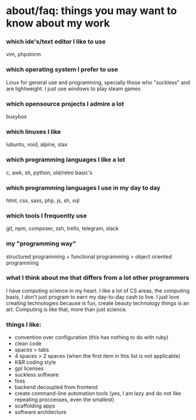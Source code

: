# about/faq: things you may want to know about my work

### which ide's/text editor I like to use
vim, phpstorm

### which operating system I prefer to use
Linux for general use and programming, specially those who "suckless" and are lightweight. 
I just use windows to play steam games

### which opensource projects I admire a lot
busybox

### which linuxes I like
lubuntu, void, alpine, slax

### which programming languages I like a lot
c, awk, sh, python, old/retro basic's

### which programming languages I use in my day to day
html, css, sass, php, js, sh, sql

### which tools I frequently use
git, npm, composer, ssh, trello, telegram, slack

### my "programming way"
structured programming + functional programming > object oriented programming

### what I think about me that differs from a lot other programmers
I have computing science in my heart. I like a lot of CS areas, the computing basis, I don't just program to earn my day-to-day cash to live. I just love creating technologies because is fun, create beauty technology things is an art. Computing is like that, more than just science.

### things I like:
- convention over configuration (this has nothing to do with ruby)
- clean code
- spaces > tabs
- 4 spaces > 2 spaces (when the first item in this list is not applicable)
- K&R coding style
- gpl licenses
- suckless software 
- foss
- backend decoupled from frontend
- create command-line automation tools (yes, I am lazy and do not like repeating proccesses, even the smallest)
- scaffolding apps
- software architecture
